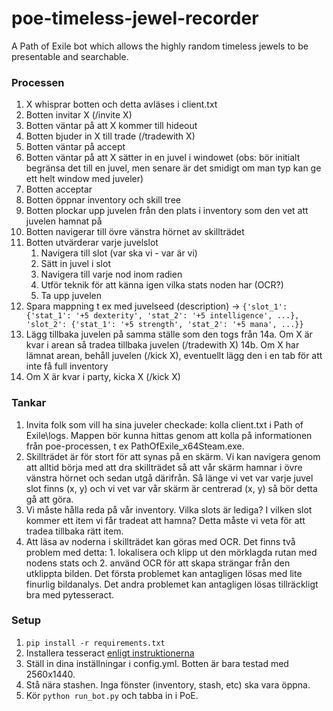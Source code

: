# poe-timeless-jewel-recorder
A Path of Exile bot which allows the highly random timeless jewels to be presentable and searchable.


### Processen
1. X whisprar botten och detta avläses i client.txt
2. Botten invitar X (/invite X)
3. Botten väntar på att X kommer till hideout
4. Botten bjuder in X till trade (/tradewith X)
5. Botten väntar på accept
6. Botten väntar på att X sätter in en juvel i windowet (obs: bör initialt begränsa det till en juvel, men senare är det smidigt om man typ kan ge ett helt window med juveler)
7. Botten acceptar
8. Botten öppnar inventory och skill tree
9. Botten plockar upp juvelen från den plats i inventory som den vet att juvelen hamnat på
10. Botten navigerar till övre vänstra hörnet av skillträdet
11. Botten utvärderar varje juvelslot
    1. Navigera till slot (var ska vi - var är vi)
    2. Sätt in juvel i slot
    3. Navigera till varje nod inom radien
    4. Utför teknik för att känna igen vilka stats noden har (OCR?)
    5. Ta upp juvelen
12. Spara mappning t ex med juvelseed (description) -> ```{'slot_1': {'stat_1': '+5 dexterity', 'stat_2': '+5 intelligence', ...}, 'slot_2': {'stat_1': '+5 strength', 'stat_2': '+5 mana', ...}}```
13. Lägg tillbaka juvelen på samma ställe som den togs från
14a. Om X är kvar i arean så tradea tillbaka juvelen (/tradewith X)
14b. Om X har lämnat arean, behåll juvelen (/kick X), eventuellt lägg den i en tab för att inte få full inventory
15. Om X är kvar i party, kicka X (/kick X)

### Tankar
1. Invita folk som vill ha sina juveler checkade: kolla client.txt i Path of Exile\logs. Mappen bör kunna hittas genom att kolla på informationen från poe-processen, t ex PathOfExile_x64Steam.exe.
2. Skillträdet är för stort för att synas på en skärm. Vi kan navigera genom att alltid börja med att dra skillträdet så att vår skärm hamnar i övre vänstra hörnet och sedan utgå därifrån. Så länge vi vet var varje juvel slot finns (x, y) och vi vet var vår skärm är centrerad (x, y) så bör detta gå att göra.
3. Vi måste hålla reda på vår inventory. Vilka slots är lediga? I vilken slot kommer ett item vi får tradeat att hamna? Detta måste vi veta för att tradea tillbaka rätt item. 
4. Att läsa av noderna i skillträdet kan göras med OCR. Det finns två problem med detta: 1. lokalisera och klipp ut den mörklagda rutan med nodens stats och 2. använd OCR för att skapa strängar från den utklippta bilden. Det första problemet kan antagligen lösas med lite finurlig bildanalys. Det andra problemet kan antagligen lösas tillräckligt bra med pytesseract.

### Setup
1. `pip install -r requirements.txt`
2. Installera tesseract [enligt instruktionerna](https://github.com/UB-Mannheim/tesseract/wiki)
3. Ställ in dina inställningar i config.yml. Botten är bara testad med 2560x1440.
4. Stå nära stashen. Inga fönster (inventory, stash, etc) ska vara öppna.
5. Kör `python run_bot.py` och tabba in i PoE.
